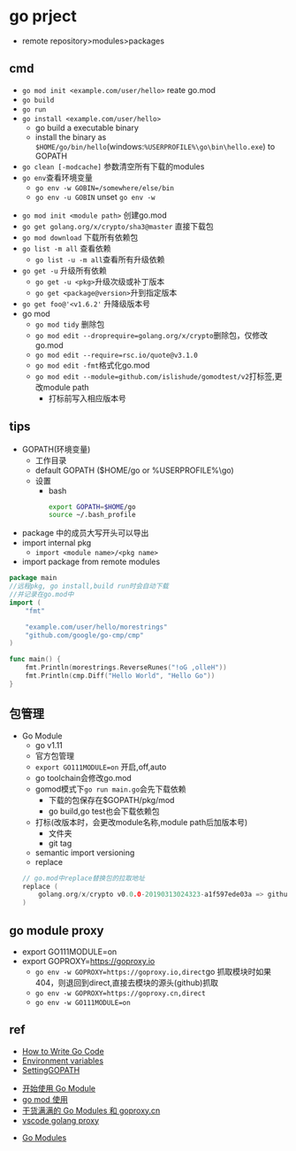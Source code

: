 # go prject

+ remote repository>modules>packages

## cmd

+ `go mod init <example.com/user/hello>` reate go.mod
+ `go build`
+ `go run`
+ `go install <example.com/user/hello>`
  + go build a executable binary
  + install the binary as `$HOME/go/bin/hello`(windows:`%USERPROFILE%\go\bin\hello.exe`) to GOPATH
+ `go clean [-modcache]` 参数清空所有下载的modules
+ `go env`查看环境变量
  + `go env -w GOBIN=/somewhere/else/bin`
  + `go env -u GOBIN` unset `go env -w`

<!-- gomod -->
+ `go mod init <module path>` 创建go.mod
+ `go get golang.org/x/crypto/sha3@master` 直接下载包
+ `go mod download` 下载所有依赖包
+ `go list -m all` 查看依赖
	+ `go list -u -m all`查看所有升级依赖
+ `go get -u` 升级所有依赖
	+ `go get -u <pkg>`升级次级或补丁版本
	+ `go get <package@version>`升到指定版本
+ `go get foo@'<v1.6.2'` 升降级版本号
+ go mod
	+ `go mod tidy` 删除包
	+ `go mod edit --droprequire=golang.org/x/crypto`删除包，仅修改go.mod
	+ `go mod edit --require=rsc.io/quote@v3.1.0`
	+ `go mod edit -fmt`格式化go.mod
	+ `go mod edit --module=github.com/islishude/gomodtest/v2`打标签,更改module path
		+ 打标前写入相应版本号

## tips
+ GOPATH(环境变量)
	+ 工作目录
	+ default GOPATH ($HOME/go or %USERPROFILE%\go)
	+ 设置
		+ bash
			```bash
			export GOPATH=$HOME/go
			source ~/.bash_profile
			```
+ package 中的成员大写开头可以导出
+ import internal pkg
	+ `import <module name>/<pkg name>`
+ import package from remote modules
```go
package main
//远程pkg, go install,build run时会自动下载
//并记录在go.mod中
import (
	"fmt"

	"example.com/user/hello/morestrings"
	"github.com/google/go-cmp/cmp"
)

func main() {
	fmt.Println(morestrings.ReverseRunes("!oG ,olleH"))
	fmt.Println(cmp.Diff("Hello World", "Hello Go"))
}
```


## 包管理
+ Go Module
	+ go v1.11
	+ 官方包管理
	+ `export GO111MODULE=on` 开启,off,auto
	+ go toolchain会修改go.mod
	+ gomod模式下`go run main.go`会先下载依赖
		+ 下载的包保存在$GOPATH/pkg/mod
		+ go build,go test也会下载依赖包
	+ 打标(改版本时，会更改module名称,module path后加版本号)
		+ 文件夹
		+ git tag
	+ semantic import versioning
	+ replace
	```go
	// go.mod中replace替换包的拉取地址
	replace (
		golang.org/x/crypto v0.0.0-20190313024323-a1f597ede03a => github.com/golang/crypto v0.0.0-20190313024323-a1f597ede03a
	)
	```	
<!-- 过时的 -->
<!-- + dep(社区维护的包管理工具)
+ vendor 包
	+ go v1.5
	+ 项目下有vendor目录，go工具链会优先使用vendor内的包 -->

## go module proxy
+ export GO111MODULE=on
+ export GOPROXY=https://goproxy.io
  + `go env -w GOPROXY=https://goproxy.io,direct`go 抓取模块时如果404，则退回到direct,直接去模块的源头(github)抓取
  + `go env -w GOPROXY=https://goproxy.cn,direct`
  + `go env -w GO111MODULE=on`


## ref

+ [How to Write Go Code](https://golang.org/doc/code.html)
+ [Environment variables](https://golang.org/cmd/go/#hdr-Environment_variables)
+ [SettingGOPATH](https://github.com/golang/go/wiki/SettingGOPATH)

<!-- gomod proxy-->
+ [开始使用 Go Module](https://zhuanlan.zhihu.com/p/59687626)
+ [go mod 使用](https://juejin.im/post/6844903798658301960)
+ [干货满满的 Go Modules 和 goproxy.cn](https://juejin.im/post/6844903954879348750)
+ [vscode golang proxy](https://github.com/flew990/flew990/issues/30)

<!-- TLDR -->
+ [Go Modules](https://github.com/golang/go/wiki/Modules)
